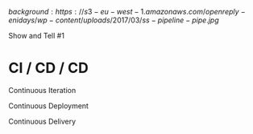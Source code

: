 $background:https://s3-eu-west-1.amazonaws.com/openreply-enidays/wp-content/uploads/2017/03/ss-pipeline-pipe.jpg$

Show and Tell #1
# CI / CD / CD
Continuous Iteration

Continuous Deployment

Continuous Delivery